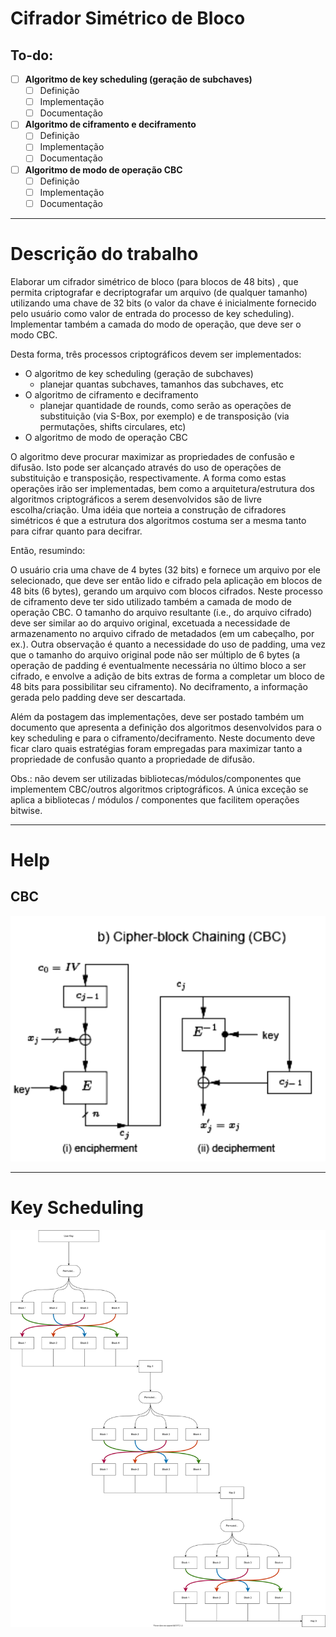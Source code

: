 # Cifrador Simétrico de Bloco

## To-do:

- [ ] **Algoritmo de key scheduling (geração de subchaves)**
    - [ ] Definição
    - [ ] Implementação
    - [ ] Documentação
- [ ] **Algoritmo de ciframento e deciframento**
    - [ ] Definição
    - [ ] Implementação
    - [ ] Documentação
- [ ] **Algoritmo de modo de operação CBC**
    - [ ] Definição
    - [ ] Implementação
    - [ ] Documentação

---
# Descrição do trabalho 

Elaborar um cifrador simétrico de bloco (para blocos de 48 bits) , que permita criptografar e decriptografar um
arquivo (de qualquer tamanho) utilizando uma chave de 32 bits (o valor da chave é inicialmente fornecido pelo usuário
como valor de entrada do processo de key scheduling). Implementar também a camada do modo de operação, que deve ser o
modo CBC.

Desta forma, três processos criptográficos devem ser implementados:

- O algoritmo de key scheduling (geração de subchaves)
    - planejar quantas subchaves, tamanhos das subchaves, etc
- O algoritmo de ciframento e deciframento
    - planejar quantidade de rounds, como serão as operações de substituição (via S-Box, por exemplo) e de
      transposição (via permutações, shifts circulares, etc)
- O algoritmo de modo de operação CBC

O algoritmo deve procurar maximizar as propriedades de confusão e difusão. Isto pode ser alcançado através do uso de
operações de substituição e transposição, respectivamente. A forma como estas operações irão ser implementadas, bem como
a arquitetura/estrutura dos algoritmos criptográficos a serem desenvolvidos são de livre escolha/criação. Uma idéia que
norteia a construção de cifradores simétricos é que a estrutura dos algoritmos costuma ser a mesma tanto para cifrar
quanto para decifrar.

Então, resumindo:

O usuário cria uma chave de 4 bytes (32 bits) e fornece um arquivo por ele selecionado, que deve ser então lido e
cifrado pela aplicação em blocos de 48 bits (6 bytes), gerando um arquivo com blocos cifrados. Neste processo de
ciframento deve ter sido utilizado também a camada de modo de operação CBC. O tamanho do arquivo resultante (i.e., do
arquivo cifrado) deve ser similar ao do arquivo original, excetuada a necessidade de armazenamento no arquivo cifrado de
metadados (em um cabeçalho, por ex.). Outra observação é quanto a necessidade do uso de padding, uma vez que o tamanho
do arquivo original pode não ser múltiplo de 6 bytes (a operação de padding é eventualmente necessária no último bloco a
ser cifrado, e envolve a adição de bits extras de forma a completar um bloco de 48 bits para possibilitar seu
ciframento). No deciframento, a informação gerada pelo padding deve ser descartada.

Além da postagem das implementações, deve ser postado também um documento que apresenta a definição dos algoritmos
desenvolvidos para o key scheduling e para o ciframento/deciframento. Neste documento deve ficar claro quais estratégias
foram empregadas para maximizar tanto a propriedade de confusão quanto a propriedade de difusão.

Obs.: não devem ser utilizadas bibliotecas/módulos/componentes que implementem CBC/outros algoritmos criptográficos. A
única exceção se aplica a bibliotecas / módulos / componentes que facilitem operações bitwise.

---

# Help

## CBC

![img.png](img.png)

---

# Key Scheduling


![](key_scheduling_strategy.svg)